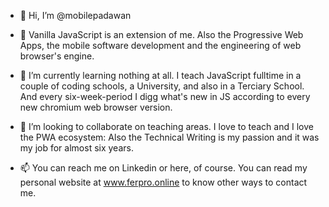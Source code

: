 - 👋 Hi, I’m @mobilepadawan
- 👀 Vanilla JavaScript is an extension of me. Also the Progressive Web Apps, the mobile software development and the engineering of web browser's engine.

- 🌱 I’m currently learning nothing at all. I teach JavaScript fulltime in a couple of coding schools, a University, and also in a Terciary School. And every six-week-period I digg what's new in JS according to every new chromium web browser version.

- 💞️ I’m looking to collaborate on teaching areas. I love to teach and I love the PWA ecosystem: Also the Technical Writing is my passion and it was my job for almost six years.

- 📫 You can reach me on Linkedin or here, of course. You can read my personal website at www.ferpro.online to know other ways to contact me.

<!---
mobilepadawan/mobilepadawan is a ✨ special ✨ repository because its `README.md` (this file) appears on your GitHub profile.
You can click the Preview link to take a look at your changes.
--->
